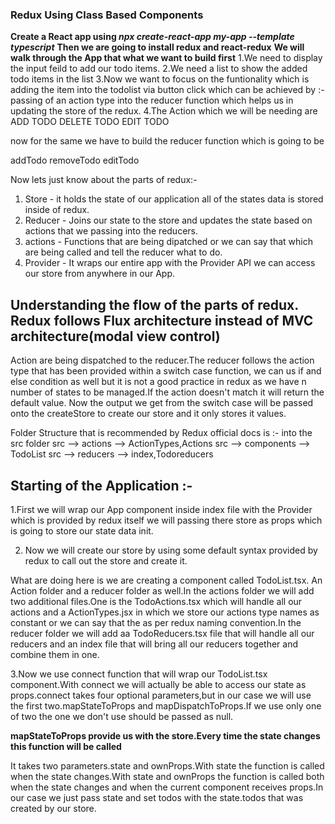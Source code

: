 ### Redux Using Class Based Components
**Create a React app using *npx create-react-app my-app --template typescript***
 **Then we are going to install redux and react-redux**
 **We will walk through the App that what we want to build first**
 1.We need to display the input feild to add our todo items.
 2.We need a list to show the added todo items in the list
 3.Now we want to focus on the funtionality which is adding the item into the todolist via button click which can be achieved by :- passing of an action type into the reducer function which helps us in updating the store of the redux.
 4.The Action which we will be needing are ADD TODO
 DELETE TODO
 EDIT TODO

 now for the same we have to build the reducer function which is going to be 

 addTodo
 removeTodo
 editTodo

 Now lets just know about the parts of redux:-
 1. Store - it holds the state of our application all of the states data is stored inside of redux.
 2. Reducer - Joins our state to the store and updates the state based on actions that we passing into the reducers.
 3. actions - Functions that are being dipatched or we can say that which are being called and tell the reducer what to do.
 4. Provider - It wraps our entire app with the Provider API we can access our store from anywhere in our App.
 
 ## Understanding the flow of the parts of redux. Redux follows Flux architecture instead of MVC architecture(modal view control)

 Action are being dispatched to the reducer.The reducer follows the action type that has been provided within a switch case function, we can us if and else condition as well but it is not a good practice in redux as we have n number of states to be managed.If the action doesn't match it will return the default value. Now the output we get from the switch case will be passed onto the createStore to create our store and it only stores it values.

 Folder Structure that is recommended by Redux official docs is :-
 into the src folder
 src --> actions --> ActionTypes,Actions
 src --> components --> TodoList
 src --> reducers --> index,Todoreducers

 ## Starting of the Application :-
 1.First we will wrap our App component inside index file with the Provider which is provided by redux itself we will passing there store as props which is going to store our state data init.

 2. Now we will create our store by using some default syntax provided by redux to call out the store and create it.

What are doing here is we are creating a component called TodoList.tsx. An Action folder and a reducer folder as well.In the actions folder we will add two additional files.One is the TodoActions.tsx which will handle all our actions and a ActionTypes.jsx in which we store our actions type names as constant or we can say that the as per redux naming convention.In the reducer folder we will add aa TodoReducers.tsx file that will handle all our reducers and an index file that will bring all our reducers together and combine them in one.

3.Now we use connect function that will wrap our TodoList.tsx component.With connect we will actually be able to access our state as props.connect takes four optional parameters,but in our case we will use the first two.mapStateToProps and mapDispatchToProps.If we use only one of two the one we don't use should be passed as null.

**mapStateToProps provide us with the store.Every time the state changes this function will be called**

It takes two parameters.state and ownProps.With state the function is called when the state changes.With state and ownProps the function is called both when the state changes and when the current component receives props.In our case we just pass state and set todos with the state.todos that was created by our store.
